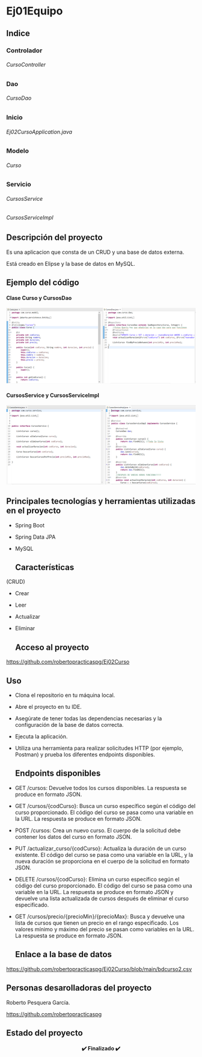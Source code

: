 
# Ej01Equipo 

## Indice

### Controlador
  
###### CursoController

### Dao
  
###### CursoDao

### Inicio
  
###### Ej02CursoApplication.java
  
### Modelo
  
###### Curso
  
### Servicio

###### CursosService
  
###### CursosServiceImpl
  
 ## Descripción del proyecto 

Es una aplicacion que consta de un CRUD y una base de datos externa.

Está creado en Elipse y la base de datos en MySQL.


  
  ## Ejemplo del código 
  
#### Clase Curso y CursosDao
  
![Ejemplo del código](https://github.com/robertopracticaspg/Ej02Curso/blob/main/ejemplocodigo1.png)
  
 #### CursosService y CursosServiceImpl
  
 ![Ejemplo del código](https://github.com/robertopracticaspg/Ej02Curso/blob/main/ejemplocodigo2.png)
  
  ## Principales tecnologías y herramientas utilizadas en el proyecto

- Spring Boot
- Spring Data JPA
- MySQL 
  

  
  ## Características

(CRUD) 

- Crear
- Leer
- Actualizar
- Eliminar 
  

  
  ## Acceso al proyecto 

https://github.com/robertopracticaspg/Ej02Curso
  
  
 
  ## Uso
  
- Clona el repositorio en tu máquina local.

- Abre el proyecto en tu IDE.

- Asegúrate de tener todas las dependencias necesarias y la configuración de la base de datos correcta.

- Ejecuta la aplicación.

- Utiliza una herramienta para realizar solicitudes HTTP (por ejemplo, Postman) y prueba los diferentes endpoints disponibles.
  
  
  ## Endpoints disponibles 
  
- GET /cursos: Devuelve todos los cursos disponibles. La respuesta se produce en formato JSON.
- GET /cursos/{codCurso}: Busca un curso específico según el código del curso proporcionado. El código del curso se pasa como una variable en la URL. La respuesta se produce en formato JSON.
- POST /cursos: Crea un nuevo curso. El cuerpo de la solicitud debe contener los datos del curso en formato JSON.
- PUT /actualizar_curso/{codCurso}: Actualiza la duración de un curso existente. El código del curso se pasa como una variable en la URL, y la nueva duración se proporciona en el cuerpo de la solicitud en formato JSON.
- DELETE /cursos/{codCurso}: Elimina un curso específico según el código del curso proporcionado. El código del curso se pasa como una variable en la URL. La respuesta se produce en formato JSON y devuelve una lista actualizada de cursos después de eliminar el curso especificado.
- GET /cursos/precio/{precioMin}/{precioMax}: Busca y devuelve una lista de cursos que tienen un precio en el rango especificado. Los valores mínimo y máximo del precio se pasan como variables en la URL. La respuesta se produce en formato JSON.


  
  ## Enlace a la base de datos
  
https://github.com/robertopracticaspg/Ej02Curso/blob/main/bdcurso2.csv
  
  
  
  ## Personas desarolladoras del proyecto

Roberto Pesquera García.

https://github.com/robertopracticaspg

  
  
  ## Estado del proyecto

<h4 align="center">
✔️ Finalizado ✔️
</h4>
</h4>
